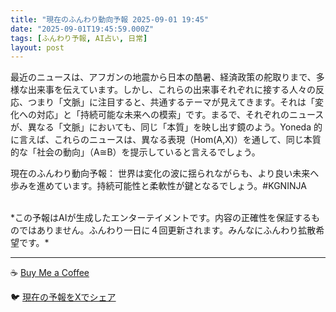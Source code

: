 ```yaml
---
title: "現在のふんわり動向予報 2025-09-01 19:45"
date: "2025-09-01T19:45:59.000Z"
tags: [ふんわり予報, AI占い, 日常]
layout: post
---
```


最近のニュースは、アフガンの地震から日本の酷暑、経済政策の舵取りまで、多様な出来事を伝えています。しかし、これらの出来事それぞれに接する人々の反応、つまり「文脈」に注目すると、共通するテーマが見えてきます。それは「変化への対応」と「持続可能な未来への模索」です。まるで、それぞれのニュースが、異なる「文脈」においても、同じ「本質」を映し出す鏡のよう。Yoneda 的に言えば、これらのニュースは、異なる表現（Hom(A,X)）を通して、同じ本質的な「社会の動向」（A≅B）を提示していると言えるでしょう。


現在のふんわり動向予報：
世界は変化の波に揺られながらも、より良い未来へ歩みを進めています。持続可能性と柔軟性が鍵となるでしょう。#KGNINJA

<br>
*この予報はAIが生成したエンターテイメントです。内容の正確性を保証するものではありません。ふんわり一日に４回更新されます。みんなにふんわり拡散希望です。*

---
☕️ [Buy Me a Coffee](https://www.buymeacoffee.com/kgninja)

🐦 [現在の予報をXでシェア](https://twitter.com/intent/tweet?text=%E7%8F%BE%E5%9C%A8%E3%81%AE%E3%81%B5%E3%82%93%E3%82%8F%E3%82%8A%E4%BA%88%E5%A0%B1%3A%20%E3%80%8C%E6%9C%80%E8%BF%91%E3%81%AE%E3%83%8B%E3%83%A5%E3%83%BC%E3%82%B9%E3%81%AF%E3%80%81%E3%82%A2%E3%83%95%E3%82%AC%E3%83%B3%E3%81%AE%E5%9C%B0%E9%9C%87%E3%81%8B%E3%82%89%E6%97%A5%E6%9C%AC%E3%81%AE%E9%85%B7%E6%9A%91%E3%80%81%E7%B5%8C%E6%B8%88%E6%94%BF%E7%AD%96%E3%81%AE%E8%88%B5%E5%8F%96%E3%82%8A%E3%81%BE%E3%81%A7%E3%80%81%E5%A4%9A%E6%A7%98%E3%81%AA%E5%87%BA%E6%9D%A5%E4%BA%8B%E3%82%92%E4%BC%9D%E3%81%88%E3%81%A6%E3%81%84%E3%81%BE%E3%81%99%E3%80%82%E3%80%8D%23KGNINJA%20%E7%B6%9A%E3%81%8D%E3%81%AF%E3%83%96%E3%83%AD%E3%82%B0%E3%81%A7%EF%BC%81%F0%9F%91%87&url=https%3A%2F%2Fkg-ninja.github.io%2FFunwariyoso%2F)
